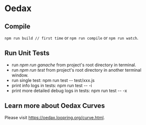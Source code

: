 # Oedax

## Compile

`npm run build // first time` or `npm run compile` or `npm run watch`.

## Run Unit Tests
- run *npm run ganache* from project's root directory in terminal.
- run *npm run test* from project's root directory in another terminal window.
- run single test: npm run test -- test/xxx.js
- print info logs in tests: npm run test -- -i
- print more detailed debug logs in tests: npm run test -- -x

## Learn more about Oedax Curves
Please visit https://oedax.loopring.org/curve.html.
